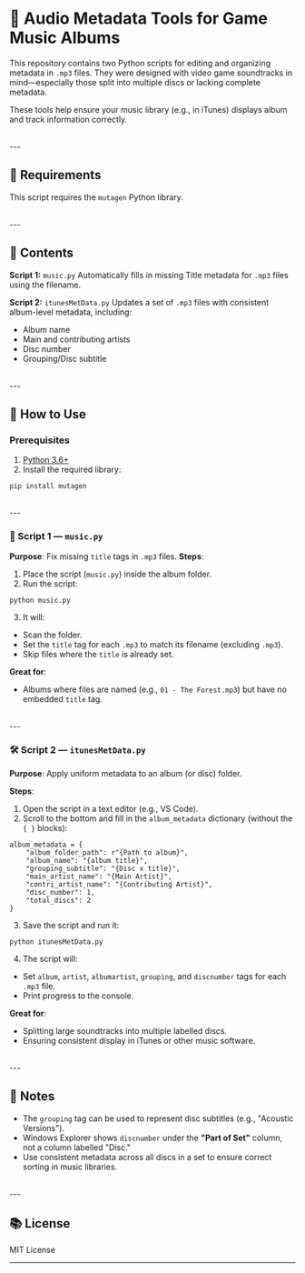 # 🎵 Audio Metadata Tools for Game Music Albums

This repository contains two Python scripts for editing and organizing metadata in `.mp3` files. They were designed with video game soundtracks in mind—especially those split into multiple discs or lacking complete metadata.

These tools help ensure your music library (e.g., in iTunes) displays album and track information correctly.

<br>
---

## 🧰 Requirements

This script requires the `mutagen` Python library.

<br>
---

## 📁 Contents

**Script 1:** `music.py`
Automatically fills in missing Title metadata for `.mp3` files using the filename.

**Script 2:** `itunesMetData.py`
Updates a set of `.mp3` files with consistent album-level metadata, including:

- Album name
- Main and contributing artists
- Disc number
- Grouping/Disc subtitle

<br>
---

## 🚀 How to Use

### Prerequisites

1. [Python 3.6+](https://www.python.org/downloads/)
2. Install the required library:

```
pip install mutagen
```

<br>
---

### 📝 Script 1 — `music.py`

**Purpose**: Fix missing `title` tags in `.mp3` files.
**Steps**:

1. Place the script (`music.py`) inside the album folder.
2. Run the script:

```
python music.py
```

3. It will:

- Scan the folder.
- Set the `title` tag for each `.mp3` to match its filename (excluding `.mp3`).
- Skip files where the `title` is already set.

**Great for**:

- Albums where files are named (e.g., `01 - The Forest.mp3`) but have no embedded `title` tag.

<br>
---

### 🛠️ Script 2 — `itunesMetData.py`

**Purpose**: Apply uniform metadata to an album (or disc) folder.

**Steps**:

1. Open the script in a text editor (e.g., VS Code).
2. Scroll to the bottom and fill in the `album_metadata` dictionary (without the `{ }` blocks):

```
album_metadata = {
    "album_folder_path": r"{Path to album}",
    "album_name": "{album title}",
    "grouping_subtitle": "{Disc x title}",
    "main_artist_name": "{Main Artist}",
    "contri_artist_name": "{Contributing Artist}",
    "disc_number": 1,
    "total_discs": 2
}
```

3. Save the script and run it:

```
python itunesMetData.py
```

4. The script will:

- Set `album`, `artist`, `albumartist`, `grouping`, and `discnumber` tags for each `.mp3` file.
- Print progress to the console.

**Great for**:

- Splitting large soundtracks into multiple labelled discs.
- Ensuring consistent display in iTunes or other music software.

<br>
---

## 🧠 Notes

- The `grouping` tag can be used to represent disc subtitles (e.g., "Acoustic Versions").
- Windows Explorer shows `discnumber` under the **"Part of Set"** column, not a column labelled "Disc."
- Use consistent metadata across all discs in a set to ensure correct sorting in music libraries.

<br>
---

## 📚 License

MIT License

---
